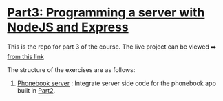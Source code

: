 # [Part3: Programming a server with NodeJS and Express](https://fullstackopen.com/en/part3)

This is the repo for part 3 of the course. The live project can be viewed ➡️ [from this link](https://phonebook-backend-service.fly.dev/)

The structure of the exercises are as follows:

1. [Phonebook server](./phonebook/) : Integrate server side code for the phonebook app built in [Part2](../Part2/phonebook/).

